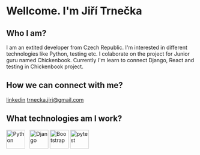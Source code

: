 # Wellcome. I'm Jiří Trnečka
## Who I am?
I am an extited developer from Czech Republic. I'm interested in different technologies like Python, testing etc.
I colaborate on the project for Junior guru named Chickenbook.
Currently I'm learn to connect Django, React and testing in Chickenbook project.
## How we can connect with me?
[linkedin](www.linkedin.com/in/jiritrnecka)
trnecka.jiri@gmail.com
## What technologies am I work?
[<img src="https://s3.dualstack.us-east-2.amazonaws.com/pythondotorg-assets/media/community/logos/python-logo-only.png" height="50" alt="Python">](https://www.python.org/)
&nbsp;
[<img src="https://static.djangoproject.com/img/logos/django-logo-positive.png" height="50" alt="Django">](https://www.djangoproject.com/)
[<img src="https://avatars.githubusercontent.com/u/2918581?s=200&v=4" height="50" alt="Bootstrap">](https://getbootstrap.com/)
[<img src="https://docs.pytest.org/en/8.0.x/_static/pytest_logo_curves.svg" height="50" alt="pytest">](https://docs.pytest.org/en/8.0.x/)

